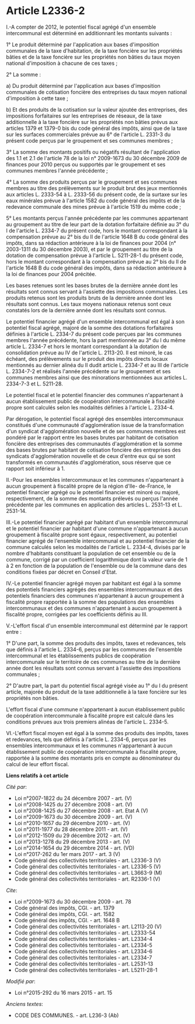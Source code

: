 # Article L2336-2

I.-A compter de 2012, le potentiel fiscal agrégé d'un ensemble intercommunal est déterminé en additionnant les montants
suivants : 

1° Le produit déterminé par l'application aux bases d'imposition communales de la taxe d'habitation, de la taxe foncière sur
les propriétés bâties et de la taxe foncière sur les propriétés non bâties du taux moyen national d'imposition à chacune de
ces taxes ; 

2° La somme : 

a) Du produit déterminé par l'application aux bases d'imposition communales de cotisation foncière des entreprises du taux
moyen national d'imposition à cette taxe ; 

b) Et des produits de la cotisation sur la valeur ajoutée des entreprises, des impositions forfaitaires sur les entreprises
de réseaux, de la taxe additionnelle à la taxe foncière sur les propriétés non bâties prévus aux articles 1379 et 1379-0 bis
du code général des impôts, ainsi que de la taxe sur les surfaces commerciales prévue au 6° de l'article L. 2331-3 du présent
code perçus par le groupement et ses communes membres ; 

3° La somme des montants positifs ou négatifs résultant de l'application des 1.1 et 2.1 de l'article 78 de la loi n°
2009-1673 du 30 décembre 2009 de finances pour 2010 perçus ou supportés par le groupement et ses communes membres l'année
précédente ; 

4° La somme des produits perçus par le groupement et ses communes membres au titre des prélèvements sur le produit brut des
jeux mentionnés aux articles L. 2333-54 à L. 2333-56 du présent code, de la surtaxe sur les eaux minérales prévue à l'article
1582 du code général des impôts et de la redevance communale des mines prévue à l'article 1519 du même code ; 

5° Les montants perçus l'année précédente par les communes appartenant au groupement au titre de leur part de la dotation
forfaitaire définie au 3° du I de l'article L. 2334-7 du présent code, hors le montant correspondant à la compensation prévue
au 2° bis du II de l'article 1648 B du code général des impôts, dans sa rédaction antérieure à la loi de finances pour 2004
(n° 2003-1311 du 30 décembre 2003), et par le groupement au titre de la dotation de compensation prévue à l'article L.
5211-28-1 du présent code, hors le montant correspondant à la compensation prévue au 2° bis du II de l'article 1648 B du code
général des impôts, dans sa rédaction antérieure à la loi de finances pour 2004 précitée. 

Les bases retenues sont les bases brutes de la dernière année dont les résultats sont connus servant à l'assiette des
impositions communales. Les produits retenus sont les produits bruts de la dernière année dont les résultats sont connus. Les
taux moyens nationaux retenus sont ceux constatés lors de la dernière année dont les résultats sont connus. 

Le potentiel financier agrégé d'un ensemble intercommunal est égal à son potentiel fiscal agrégé, majoré de la somme des
dotations forfaitaires définies à l'article L. 2334-7 du présent code perçues par les communes membres l'année précédente,
hors la part mentionnée au 3° du I du même article L. 2334-7 et hors le montant correspondant à la dotation de consolidation
prévue au IV de l'article L. 2113-20. Il est minoré, le cas échéant, des prélèvements sur le produit des impôts directs
locaux mentionnés au dernier alinéa du II dudit article L. 2334-7 et au III de l'article L. 2334-7-2 et réalisés l'année
précédente sur le groupement et ses communes membres ainsi que des minorations mentionnées aux articles L. 2334-7-3 et L.
5211-28. 

Le potentiel fiscal et le potentiel financier des communes n'appartenant à aucun établissement public de coopération
intercommunale à fiscalité propre sont calculés selon les modalités définies à l'article L. 2334-4. 

Par dérogation, le potentiel fiscal agrégé des ensembles intercommunaux constitués d'une communauté d'agglomération issue de
la transformation d'un syndicat d'agglomération nouvelle et de ses communes membres est pondéré par le rapport entre les
bases brutes par habitant de cotisation foncière des entreprises des communautés d'agglomération et la somme des bases brutes
par habitant de cotisation foncière des entreprises des syndicats d'agglomération nouvelle et de ceux d'entre eux qui se sont
transformés en communautés d'agglomération, sous réserve que ce rapport soit inférieur à 1. 

II.-Pour les ensembles intercommunaux et les communes n'appartenant à aucun groupement à fiscalité propre de la région d'Ile-
de-France, le potentiel financier agrégé ou le potentiel financier est minoré ou majoré, respectivement, de la somme des
montants prélevés ou perçus l'année précédente par les communes en application des articles L. 2531-13 et L. 2531-14. 

III.-Le potentiel financier agrégé par habitant d'un ensemble intercommunal et le potentiel financier par habitant d'une
commune n'appartenant à aucun groupement à fiscalité propre sont égaux, respectivement, au potentiel financier agrégé de
l'ensemble intercommunal et au potentiel financier de la commune calculés selon les modalités de l'article L. 2334-4, divisés
par le nombre d'habitants constituant la population de cet ensemble ou de la commune, corrigé par un coefficient
logarithmique dont la valeur varie de 1 à 2 en fonction de la population de l'ensemble ou de la commune dans des conditions
fixées par décret en Conseil d'Etat. 

IV.-Le potentiel financier agrégé moyen par habitant est égal à la somme des potentiels financiers agrégés des ensembles
intercommunaux et des potentiels financiers des communes n'appartenant à aucun groupement à fiscalité propre rapportée à la
somme des populations des ensembles intercommunaux et des communes n'appartenant à aucun groupement à fiscalité propre,
corrigées par les coefficients définis au III. 

V.-L'effort fiscal d'un ensemble intercommunal est déterminé par le rapport entre : 

1° D'une part, la somme des produits des impôts, taxes et redevances, tels que définis à l'article L. 2334-6, perçus par les
communes de l'ensemble intercommunal et les établissements publics de coopération intercommunale sur le territoire de ces
communes au titre de la dernière année dont les résultats sont connus servant à l'assiette des impositions communales ; 

2° D'autre part, la part du potentiel fiscal agrégé visée au 1° du I du présent article, majorée du produit de la taxe
additionnelle à la taxe foncière sur les propriétés non bâties. 

L'effort fiscal d'une commune n'appartenant à aucun établissement public de coopération intercommunale à fiscalité propre est
calculé dans les conditions prévues aux trois premiers alinéas de l'article L. 2334-5. 

VI.-L'effort fiscal moyen est égal à la somme des produits des impôts, taxes et redevances, tels que définis à l'article L.
2334-6, perçus par les ensembles intercommunaux et les communes n'appartenant à aucun établissement public de coopération
intercommunale à fiscalité propre, rapportée à la somme des montants pris en compte au dénominateur du calcul de leur effort
fiscal.

**Liens relatifs à cet article**

_Cité par_:

  - Loi n°2007-1822 du 24 décembre 2007 - art. (V)
  - Loi n°2008-1425 du 27 décembre 2008 - art. (V)
  - Loi n°2008-1425 du 27 décembre 2008 - art. Etat A (V)
  - Loi n°2009-1673 du 30 décembre 2009 - art. (V)
  - Loi n°2010-1657 du 29 décembre 2010 - art. (V)
  - Loi n°2011-1977 du 28 décembre 2011 - art. (V)
  - Loi n°2012-1509 du 29 décembre 2012 - art. (V)
  - Loi n°2013-1278 du 29 décembre 2013 - art. (V)
  - Loi n°2014-1654 du 29 décembre 2014 - art. (VD)
  - Loi n°2017-262 du 1er mars 2017 - art. 3 (V)
  - Code général des collectivités territoriales - art. L2336-3 (V)
  - Code général des collectivités territoriales - art. L2336-5 (V)
  - Code général des collectivités territoriales - art. L3663-9 (M)
  - Code général des collectivités territoriales - art. R2336-1 (V)

_Cite_:

  - Loi n°2009-1673 du 30 décembre 2009 - art. 78
  - Code général des impôts, CGI. - art. 1379
  - Code général des impôts, CGI. - art. 1582
  - Code général des impôts, CGI. - art. 1648 B
  - Code général des collectivités territoriales - art. L2113-20 (V)
  - Code général des collectivités territoriales - art. L2333-54
  - Code général des collectivités territoriales - art. L2334-4
  - Code général des collectivités territoriales - art. L2334-5
  - Code général des collectivités territoriales - art. L2334-6
  - Code général des collectivités territoriales - art. L2334-7
  - Code général des collectivités territoriales - art. L2531-13
  - Code général des collectivités territoriales - art. L5211-28-1

_Modifié par_:

  - Loi n°2015-292 du 16 mars 2015 - art. 15

_Anciens textes_:

  - CODE DES COMMUNES. - art. L236-3 (Ab)
